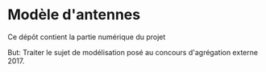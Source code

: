 # Modèle d'antennes
Ce dépôt contient la partie numérique du projet

But: Traiter le sujet de modélisation posé au concours d'agrégation externe 2017.
